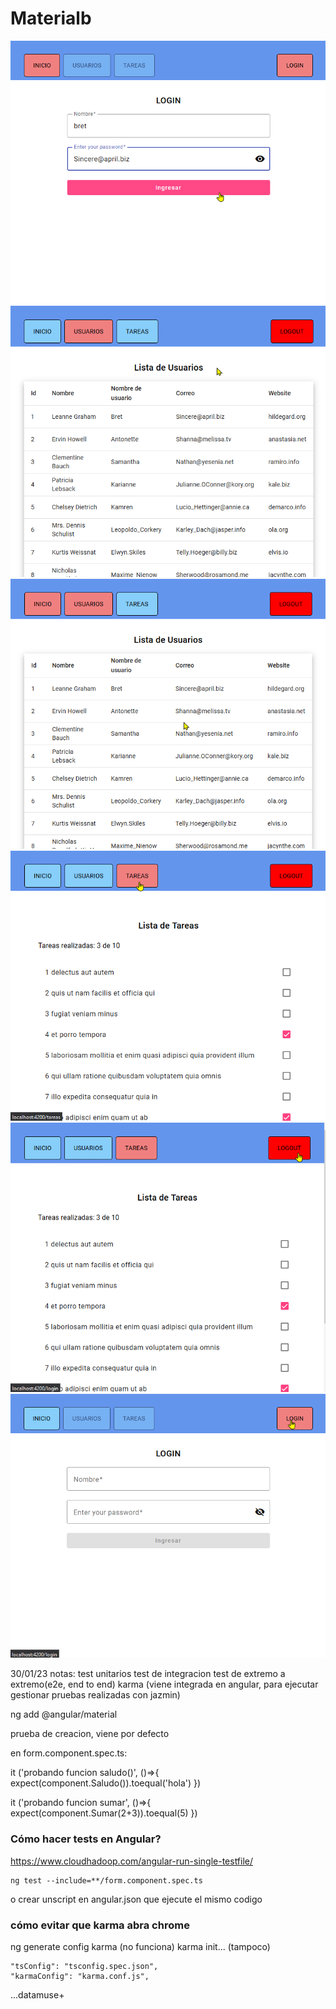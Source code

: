 # Materialb

![](./src/assets/capture.png)
![](./src/assets/capture1.png)
![](./src/assets/capture2.png)
![](./src/assets/capture3.png)
![](./src/assets/capture4.png)
![](./src/assets/capture5.png)




30/01/23 notas:
test unitarios
test de integracion
test de extremo a extremo(e2e, end to end)
karma (viene integrada en angular, para ejecutar gestionar pruebas realizadas con jazmin)

ng add @angular/material

prueba de creacion, viene por defecto


en form.component.spec.ts:

it ('probando funcion saludo()', ()=>{
expect(component.Saludo()).toequal('hola')
})

it ('probando funcion sumar', ()=>{
expect(component.Sumar(2+3)).toequal(5)
})




### Cómo hacer tests en Angular?

https://www.cloudhadoop.com/angular-run-single-testfile/

```
ng test --include=**/form.component.spec.ts
```

o crear unscript en angular.json que ejecute el mismo codigo


### cómo evitar que karma abra chrome

ng generate config karma (no funciona)
karma init... (tampoco)

```
"tsConfig": "tsconfig.spec.json",
"karmaConfig": "karma.conf.js",
```

...datamuse+
<!-- https://www.datamuse.com/api/ 

api.datamuse.com/

getWordsSimilarSound

getWordsSimilarSpell

getWordsRelated

- nouns
- adjectives
- synonyms
- associated
- antonyms
- hom sound-alike
- cns consonant match

max (number of results, default:100)

md r (pronuciation) -->